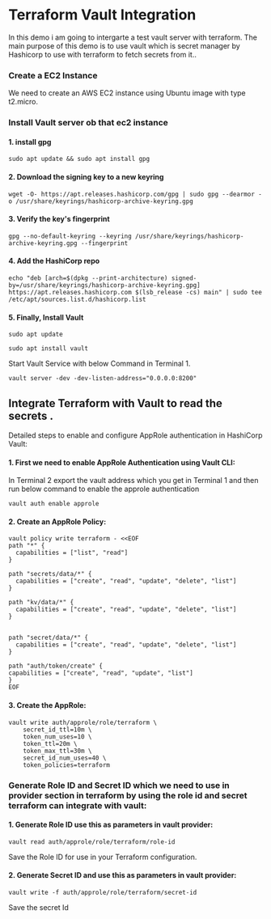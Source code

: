 
# Terraform Vault Integration

In this demo i am going to intergarte a test vault server with terraform.  The main purpose of this demo is to use vault which is secret manager by Hashicorp to use with terraform to fetch secrets from it..


### Create a EC2 Instance 

We need to create an AWS EC2 instance using Ubuntu image with type t2.micro.

### Install Vault server ob that ec2 instance



#### 1. install gpg

`sudo apt update && sudo apt install gpg`
#### 2. Download the signing key to a new keyring

```
wget -O- https://apt.releases.hashicorp.com/gpg | sudo gpg --dearmor -o /usr/share/keyrings/hashicorp-archive-keyring.gpg 

```



#### 3. Verify the key's fingerprint

`gpg --no-default-keyring --keyring /usr/share/keyrings/hashicorp-archive-keyring.gpg --fingerprint`


#### 4. Add the HashiCorp repo

```
echo "deb [arch=$(dpkg --print-architecture) signed-by=/usr/share/keyrings/hashicorp-archive-keyring.gpg] https://apt.releases.hashicorp.com $(lsb_release -cs) main" | sudo tee /etc/apt/sources.list.d/hashicorp.list
```


#### 5. Finally, Install Vault

```
sudo apt update

sudo apt install vault
```


Start Vault Service with below Command in Terminal 1.

```
vault server -dev -dev-listen-address="0.0.0.0:8200"
```

## Integrate Terraform with Vault to read the secrets .


Detailed steps to enable and configure AppRole authentication in HashiCorp Vault:

#### 1. First we need to enable AppRole Authentication using Vault CLI:
  In Terminal 2 export the vault address which you get in Terminal 1 and then run below command to enable the approle authentication


`vault auth enable approle`



#### 2. Create an AppRole Policy:

```
vault policy write terraform - <<EOF
path "*" {
  capabilities = ["list", "read"]
}

path "secrets/data/*" {
  capabilities = ["create", "read", "update", "delete", "list"]
}

path "kv/data/*" {
  capabilities = ["create", "read", "update", "delete", "list"]
}


path "secret/data/*" {
  capabilities = ["create", "read", "update", "delete", "list"]
}

path "auth/token/create" {
capabilities = ["create", "read", "update", "list"]
}
EOF

```


#### 3. Create the AppRole:

```
vault write auth/approle/role/terraform \
    secret_id_ttl=10m \
    token_num_uses=10 \
    token_ttl=20m \
    token_max_ttl=30m \
    secret_id_num_uses=40 \
    token_policies=terraform

```

###  Generate Role ID and Secret ID which we need to use in provider section in terraform by using the role id and secret terraform can integrate with vault:



#### 1. Generate Role ID use this as parameters in vault provider:



`vault read auth/approle/role/terraform/role-id`

Save the Role ID for use in your Terraform configuration.


#### 2. Generate Secret ID and use this as parameters in vault provider:


`vault write -f auth/approle/role/terraform/secret-id`

Save the secret Id


